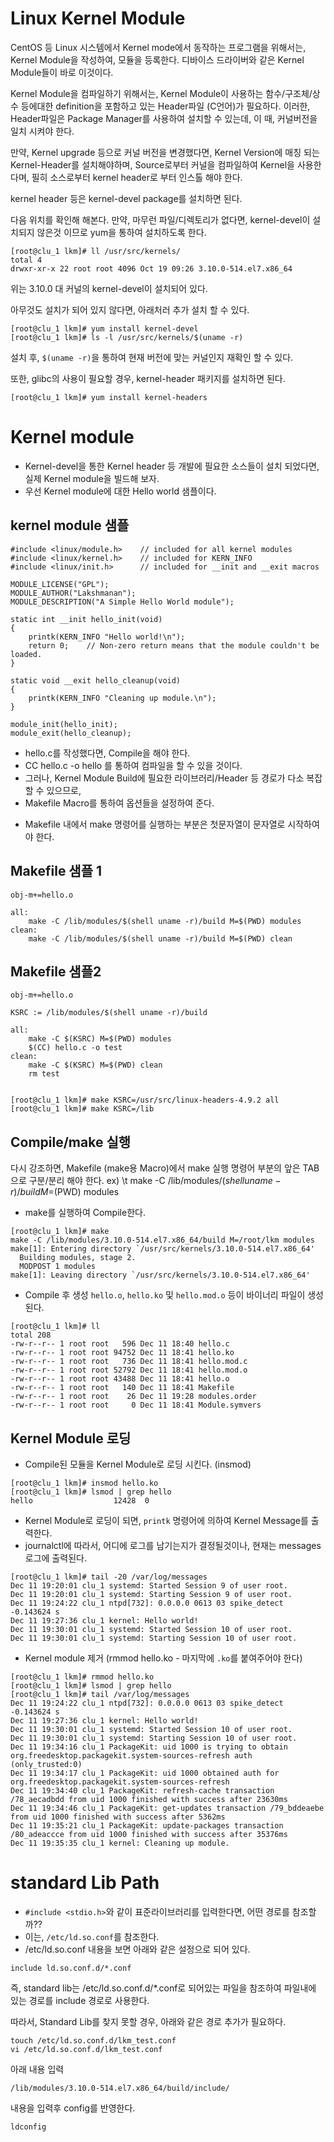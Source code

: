 # Linux Kernel Module #

CentOS 등 Linux 시스템에서 Kernel mode에서 동작하는 프로그램을 위해서는, Kernel Module을 작성하여, 모듈을 등록한다. 
디바이스 드라이버와 같은 Kernel Module들이 바로 이것이다. 

Kernel Module을 컴파일하기 위해서는, Kernel Module이 사용하는 함수/구조체/상수 등에대한 definition을 포함하고 있는 Header파일 (C언어)가 필요하다. 이러한, Header파일은 Package Manager를 사용하여 설치할 수 있는데, 이 때, 커널버전을 일치 시켜야 한다. 

만약, Kernel upgrade 등으로 커널 버전을 변경했다면, Kernel Version에 매칭 되는 Kernel-Header를 설치해야하며, 
Source로부터 커널을 컴파일하여 Kernel을 사용한다며, 필히 소스로부터 kernel header로 부터 인스톨 해야 한다. 

kernel header 등은 kernel-devel package를 설치하면 된다. 

다음 위치를 확인해 해본다. 만약, 마무런 파일/디렉토리가 없다면, kernel-devel이 설치되지 않은것 이므로 yum을 통하여 설치하도록 한다.
~~~
[root@clu_1 lkm]# ll /usr/src/kernels/
total 4
drwxr-xr-x 22 root root 4096 Oct 19 09:26 3.10.0-514.el7.x86_64
~~~
위는 3.10.0 대 커널의 kernel-devel이 설치되어 있다. 

아무것도 설치가 되어 있지 않다면, 아래처러 추가 설치 할 수 있다. 
~~~
[root@clu_1 lkm]# yum install kernel-devel
[root@clu_1 lkm]# ls -l /usr/src/kernels/$(uname -r)
~~~
설치 후, `$(uname -r)`을 통하여 현재 버전에 맞는 커널인지 재확인 할 수 있다. 


또한, glibc의 사용이 필요할 경우, kernel-header 패키지를 설치하면 된다. 
~~~
[root@clu_1 lkm]# yum install kernel-headers
~~~

# Kernel module #

- Kernel-devel을 통한 Kernel header 등 개발에 필요한 소스들이 설치 되었다면, 실제 Kernel module을 빌드해 보자.
- 우선 Kernel module에 대한 Hello world 샘플이다. 

## kernel module 샘플 ##
~~~
#include <linux/module.h>    // included for all kernel modules
#include <linux/kernel.h>    // included for KERN_INFO
#include <linux/init.h>      // included for __init and __exit macros

MODULE_LICENSE("GPL");
MODULE_AUTHOR("Lakshmanan");
MODULE_DESCRIPTION("A Simple Hello World module");

static int __init hello_init(void)
{
    printk(KERN_INFO "Hello world!\n");
    return 0;    // Non-zero return means that the module couldn't be loaded.
}

static void __exit hello_cleanup(void)
{
    printk(KERN_INFO "Cleaning up module.\n");
}

module_init(hello_init);
module_exit(hello_cleanup);
~~~

- hello.c를 작성했다면, Compile을 해야 한다. 
- CC hello.c -o hello 를 통하여 컴파일을 할 수 있을 것이다.
- 그러나, Kernel Module Build에 필요한 라이브러리/Header 등 경로가 다소 복잡할 수 있으므로, 
- Makefile Macro를 통하여 옵션들을 설정하여 준다. 
* Makefile 내에서 make 명령어를 실행하는 부분은 첫문자열이 <Tab> 문자열로 시작하여야 한다. 


## Makefile 샘플 1 ##
~~~
obj-m+=hello.o

all:
	make -C /lib/modules/$(shell uname -r)/build M=$(PWD) modules
clean:
	make -C /lib/modules/$(shell uname -r)/build M=$(PWD) clean
~~~


## Makefile 샘플2 ##
~~~
obj-m+=hello.o

KSRC := /lib/modules/$(shell uname -r)/build

all:
	make -C $(KSRC) M=$(PWD) modules
	$(CC) hello.c -o test
clean:
	make -C $(KSRC) M=$(PWD) clean
	rm test


[root@clu_1 lkm]# make KSRC=/usr/src/linux-headers-4.9.2 all
[root@clu_1 lkm]# make KSRC=/lib
~~~


## Compile/make 실행 ##
다시 강조하면, Makefile (make용 Macro)에서 make 실행 명령어 부분의 앞은 TAB으로 구분/분리 해야 한다. 
ex) \t make -C /lib/modules/$(shell uname -r)/build M=$(PWD) modules


- make를 실행하여 Compile한다. 

~~~
[root@clu_1 lkm]# make
make -C /lib/modules/3.10.0-514.el7.x86_64/build M=/root/lkm modules
make[1]: Entering directory `/usr/src/kernels/3.10.0-514.el7.x86_64'
  Building modules, stage 2.
  MODPOST 1 modules
make[1]: Leaving directory `/usr/src/kernels/3.10.0-514.el7.x86_64'
~~~

- Compile 후 생성 `hello.o`, `hello.ko` 및 `hello.mod.o` 등이 바이너리 파일이 생성 된다. 
~~~
[root@clu_1 lkm]# ll
total 208
-rw-r--r-- 1 root root   596 Dec 11 18:40 hello.c
-rw-r--r-- 1 root root 94752 Dec 11 18:41 hello.ko
-rw-r--r-- 1 root root   736 Dec 11 18:41 hello.mod.c
-rw-r--r-- 1 root root 52792 Dec 11 18:41 hello.mod.o
-rw-r--r-- 1 root root 43488 Dec 11 18:41 hello.o
-rw-r--r-- 1 root root   140 Dec 11 18:41 Makefile
-rw-r--r-- 1 root root    26 Dec 11 19:28 modules.order
-rw-r--r-- 1 root root     0 Dec 11 18:41 Module.symvers
~~~


## Kernel Module 로딩 ##
- Compile된 모듈을 Kernel Module로 로딩 시킨다. (insmod)
~~~
[root@clu_1 lkm]# insmod hello.ko
[root@clu_1 lkm]# lsmod | grep hello
hello                  12428  0
~~~

- Kernel Module로 로딩이 되면, `printk` 명령어에 의하여 Kernel Message를 출력한다. 
- journalctl에 따라서, 어디에 로그를 남기는지가 결정될것이나, 현재는 messages로그에 출력된다. 
~~~
[root@clu_1 lkm]# tail -20 /var/log/messages
Dec 11 19:20:01 clu_1 systemd: Started Session 9 of user root.
Dec 11 19:20:01 clu_1 systemd: Starting Session 9 of user root.
Dec 11 19:24:22 clu_1 ntpd[732]: 0.0.0.0 0613 03 spike_detect -0.143624 s
Dec 11 19:27:36 clu_1 kernel: Hello world!
Dec 11 19:30:01 clu_1 systemd: Started Session 10 of user root.
Dec 11 19:30:01 clu_1 systemd: Starting Session 10 of user root.
~~~

- Kernel module 제거 (rmmod hello.ko - 마지막에 `.ko`를 붙여주어야 한다)
~~~
[root@clu_1 lkm]# rmmod hello.ko
[root@clu_1 lkm]# lsmod | grep hello
[root@clu_1 lkm]# tail /var/log/messages
Dec 11 19:24:22 clu_1 ntpd[732]: 0.0.0.0 0613 03 spike_detect -0.143624 s
Dec 11 19:27:36 clu_1 kernel: Hello world!
Dec 11 19:30:01 clu_1 systemd: Started Session 10 of user root.
Dec 11 19:30:01 clu_1 systemd: Starting Session 10 of user root.
Dec 11 19:34:16 clu_1 PackageKit: uid 1000 is trying to obtain org.freedesktop.packagekit.system-sources-refresh auth (only_trusted:0)
Dec 11 19:34:17 clu_1 PackageKit: uid 1000 obtained auth for org.freedesktop.packagekit.system-sources-refresh
Dec 11 19:34:40 clu_1 PackageKit: refresh-cache transaction /78_aecadbdd from uid 1000 finished with success after 23630ms
Dec 11 19:34:46 clu_1 PackageKit: get-updates transaction /79_bddeaebe from uid 1000 finished with success after 5362ms
Dec 11 19:35:21 clu_1 PackageKit: update-packages transaction /80_adeaccce from uid 1000 finished with success after 35376ms
Dec 11 19:35:35 clu_1 kernel: Cleaning up module.
~~~



# standard Lib Path #

- `#include <stdio.h>`와 같이 표준라이브러리를 입력한다면, 어떤 경로를 참조할까??
- 이는, `/etc/ld.so.conf`를 참조한다. 
- /etc/ld.so.conf 내용을 보면 아래와 같은 설정으로 되어 있다. 
~~~
include ld.so.conf.d/*.conf
~~~
즉, standard lib는 /etc/ld.so.conf.d/*.conf로 되어있는 파일을 참조하여 파일내에 있는 경로를 include 경로로 사용한다. 

따라서, Standard Lib를 찾지 못할 경우, 아래와 같은 경로 추가가 필요하다. 

~~~
touch /etc/ld.so.conf.d/lkm_test.conf
vi /etc/ld.so.conf.d/lkm_test.conf
~~~
아래 내용 입력
~~~
/lib/modules/3.10.0-514.el7.x86_64/build/include/
~~~

내용을 입력후 config를 반영한다. 
~~~
ldconfig
~~~




